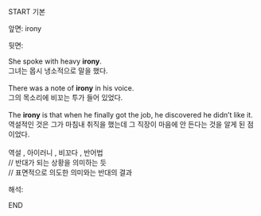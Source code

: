 START
기본

앞면:
irony


뒷면:
<div>She spoke with heavy <strong>irony</strong>. </div><div><div>그녀는 몹시 냉소적으로 말을 했다.</div></div><div><br></div><div><div>There was a note of <strong>irony</strong> in his voice. </div><div><div>그의 목소리에 비꼬는 투가 들어 있었다.</div></div></div><div><br></div><div><div>The <strong>irony</strong> is that when he finally got the job, he discovered he didn’t like it. </div><div><div>역설적인 것은 그가 마침내 취직을 했는데 그 직장이 마음에 안 든다는 것을 알게 된 점이었다.</div></div></div><div><br></div><div>역설 , 아이러니 , 비꼬다 , 반어법</div><div>// 반대가 되는 상황을 의미하는 듯</div><div>// 표면적으로 의도한 의미와는 반대의 결과</div>


해석:

END